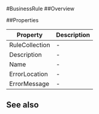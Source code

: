 #BusinessRule
##Overview



##Properties
<table class="table table-condensed table-bordered">
    <thead>
<tr>
<th>Property</th>
<th>Description</th>
</tr>
</thead>
<tbody>
<tr><td>RuleCollection</td><td> - </td></tr>
<tr><td>Description</td><td> - </td></tr>
<tr><td>Name</td><td> - </td></tr>
<tr><td>ErrorLocation</td><td> - </td></tr>
<tr><td>ErrorMessage</td><td> - </td></tr>
</tbody></table>



## See also

